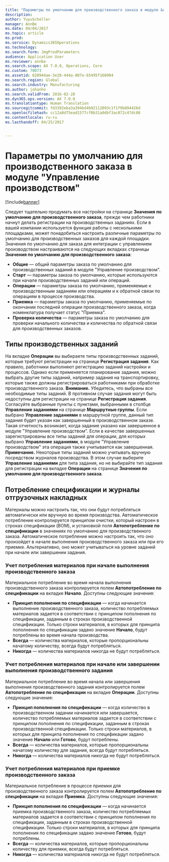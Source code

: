 ```yaml
---
title: "Параметры по умолчанию для производственного заказа в модуле &quot;Управление производством&quot;"
description: 
author: YuyuScheller
manager: AnnBe
ms.date: 04/04/2017
ms.topic: article
ms.prod: 
ms.service: Dynamics365Operations
ms.technology: 
ms.search.form: JmgProdParameters
audience: Application User
ms.reviewer: annbe
ms.search.scope: AX 7.0.0, Operations, Core
ms.custom: 70073
ms.assetid: 620944ae-3e20-444a-807e-65495f160904
ms.search.region: Global
ms.search.industry: Manufacturing
ms.author: johanho
ms.search.validFrom: 2016-02-28
ms.dyn365.ops.version: AX 7.0.0
ms.translationtype: Human Translation
ms.sourcegitcommit: fd3392eba3a394bd4b92112093c1f1f9b894426d
ms.openlocfilehash: cc12a8d75ead1577cf0b31a0dbf3ac072c47dc08
ms.contentlocale: ru-ru
ms.lasthandoff: 04/25/2017


---
```


# <a name="production-order-defaults-in-manufacturing-execution"></a>Параметры по умолчанию для производственного заказа в модуле "Управление производством"

[!include[banner](../includes/banner.md)]




Следует тщательно продумать все настройки на странице **Значения по умолчанию для производственного заказа**, прежде чем работники начнут делать регистрации на производственных заданиях. Если в вашей компании используется функция работы с несколькими площадками, может понадобиться настроить различные параметры по умолчанию для производственных заказов для каждой площадки. Значения по умолчанию для заказа для интеграции с управлением производством настраиваются на следующих вкладках страницы **Значения по умолчанию для производственного заказа**:

-   **Общие** — общий параметры заказа по умолчанию для производственных заданий в модуле "Управление производством".
-   **Старт** — параметры заказа по умолчанию, которые используются при начале производственных заданий или операций.
-   **Операции** — параметры заказа по умолчанию, применяемые к производственным заданиям или операциям и к обратной связи по операциям в процессе производства.
-   **Приемка** — параметры заказа по умолчанию, применяемые по окончании последней операции производственного заказа, когда номенклатура получает статус "Приемка".
-   **Проверка количества** — параметры заказа по умолчанию для проверки начального количества и количества по обратной связи для производственных заказов.

## <a name="types-of-production-jobs"></a>Типы производственных заданий
На вкладке **Операции** вы выбираете типы производственных заданий, которые требуют регистрации на странице **Регистрация задания**. Как правило, работники выполняют регистрацию заданий настройки и процессов. Однако если применяется планирование задания, можно выбрать другие типы заданий, например задания на транспортировку, которые также должны регистрироваться работниками при обработке производственного заказа. **Внимание.** Убедитесь, что выбраны все необходимые типы заданий. В противном случае задания могут быть недоступны для регистрации на странице **Регистрация задания**. Согласуйте выбранные пункты с пунктами, выбранными в столбце **Управление заданиями** на странице **Маршрутные группы**. Если выбрано **Управление заданиями** в маршрутной группе, данный тип задания будет указан как завершенный в производственном заказе. Такая отчетность возникает, когда задание указано как завершенное в модуле "Управление производством". Если в качестве завершенных зарегистрированы все типы заданий для операции, для которых выбрано **Управление заданиями**, в модуле "Управление производством" эта операция также учитывается как завершенная. **Примечание.** Некоторые типы заданий можно учитывать вручную посредством журналов производства. В этом случае выберите **Управление заданиями** для типа задания, но не выбирайте тип задания для регистрации на вкладке **Операции** на странице **Значения по умолчанию для производственного заказа**.

## <a name="bom-consumption-and-picking-list-journals"></a>Потребление спецификации и журналы отгрузочных накладных
Материалы можно настроить так, что они будут потребляться автоматически или вручную во время производства. Автоматическое потребление контролируется принципом очистки, который настроен в строках спецификации (BOM), и установкой поля **Автопотребление по спецификации** в значениях по умолчанию для производственного заказа. Автоматическое потребление можно настроить так, что оно произойдет в начале выполнения производственного заказа или при его приемке. Альтернативно, оно может учитываться на уровне заданий при начале или завершении задания.

### <a name="controlling-material-consumption-when-a-production-order-is-started"></a>Учет потребления материалов при начале выполнения производственного заказа

Материальное потребление во время начала выполнения производственного заказа контролируется полем **Автопотребление по спецификации** на вкладке **Начало**. Доступны следующие значения:

-   **Принцип пополнения по спецификации** — когда начинается выполнение производственного заказа, количество потребляемых материалов задается в соответствии с принципом пополнения по спецификации, заданным в строках производственной спецификации. Только строки материалов, в которых для принципа пополнения по спецификации задано значение **Начало**, будут потреблены во время начала производства.
-   **Всегда** — количества материалов, которые пропорциональны начатому количеству, всегда будут потребляться.
-   **Никогда** — количества материалов никогда не будут потребляться.

### <a name="controlling-material-consumption-when-a-production-job-is-started-or-completed"></a>Учет потребления материалов при начале или завершении выполнения производственного задания

Материальное потребление во время начала или завершения выполнения производственного задания контролируется полем **Автопотребление по спецификации** на вкладке **Операции**. Доступны следующие значения:

-   **Принцип пополнения по спецификации** — когда количество в производственном задании начинается или завершается, количество потребляемых материалов задается в соответствии с принципом пополнения по спецификации, заданным в строках производственной спецификации. Только строки материалов, в которых для принципа пополнения по спецификации задано значение **Начало** или **Готово**, будут потреблены.
-   **Всегда** — количества материалов, которые пропорциональны начатому количеству для задания, всегда будут потребляться.
-   **Никогда** — количества материалов никогда не будут потребляться.

### <a name="controlling-material-consumption-when-a-production-order-is-reported-as-finished"></a>Учет потребления материалов при приемке производственного заказа

Материальное потребление в процессе приемки для производственного заказа контролируется полем **Автопотребление по спецификации** на вкладке **Приемка**. Доступны следующие значения:

-   **Принцип пополнения по спецификации** — когда начинается приемка производственного заказа, количество потребляемых материалов задается в соответствии с принципом пополнения по спецификации, заданным в строках производственной спецификации. Только строки материалов, в которых для принципа пополнения по спецификации задано значение **Готово**, будут потреблены.
-   **Всегда** — количества материалов, которые пропорциональны количеству для приемки, всегда будут потребляться.
-   **Никогда** — количества материалов никогда не будут потребляться.





